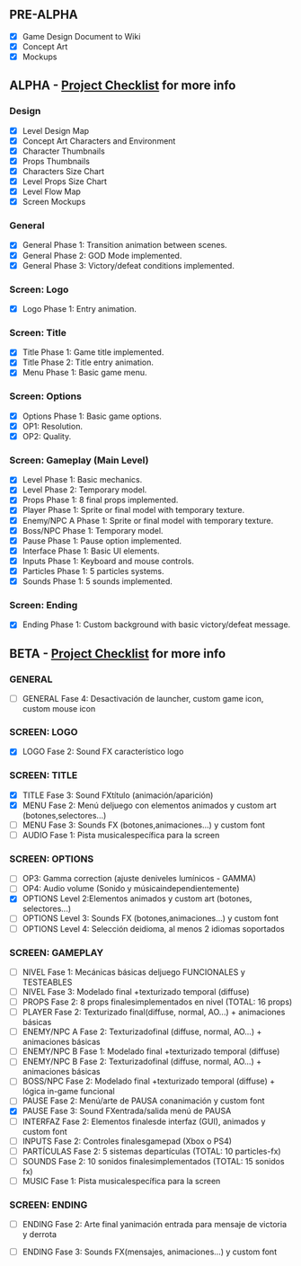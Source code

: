 ## PRE-ALPHA
- [x] Game Design Document to Wiki
- [x] Concept Art
- [x] Mockups
## ALPHA - [Project Checklist](https://drive.google.com/file/d/1uBzJVtQnFzZMntfmkd8HjcCFibLC9k9t/view) for more info
### Design
- [x] Level Design Map
- [x] Concept Art Characters and Environment
- [x] Character Thumbnails
- [x] Props Thumbnails
- [x] Characters Size Chart
- [x] Level Props Size Chart
- [x] Level Flow Map
- [x] Screen Mockups
### General
- [x] General Phase 1: Transition animation between scenes.
- [x] General Phase 2: GOD Mode implemented.
- [x] General Phase 3: Victory/defeat conditions implemented.
### Screen: Logo
- [x] Logo Phase 1: Entry animation.
### Screen: Title
- [x] Title Phase 1: Game title implemented.
- [x] Title Phase 2: Title entry animation.
- [x] Menu Phase 1: Basic game menu.
### Screen: Options
- [x] Options Phase 1: Basic game options.
- [x] OP1: Resolution.
- [x] OP2: Quality.
### Screen: Gameplay (Main Level)
- [x] Level Phase 1: Basic mechanics.
- [x] Level Phase 2: Temporary model.
- [x] Props Phase 1: 8 final props implemented.
- [x] Player Phase 1: Sprite or final model with temporary texture.
- [x] Enemy/NPC A Phase 1: Sprite or final model with temporary texture.
- [x] Boss/NPC Phase 1: Temporary model.
- [x] Pause Phase 1: Pause option implemented.
- [x] Interface Phase 1: Basic UI elements.
- [x] Inputs Phase 1: Keyboard and mouse controls.
- [x] Particles Phase 1: 5 particles systems.
- [x] Sounds Phase 1: 5 sounds implemented.
### Screen: Ending
- [x] Ending Phase 1: Custom background with basic victory/defeat message.
## BETA - [Project Checklist](https://drive.google.com/file/d/1tXVk5wbWT8MgFbzaiWseL1V2uQjzZUpU/view) for more info
### GENERAL
- [ ] GENERAL Fase 4: Desactivación de launcher, custom game icon, custom mouse icon
### SCREEN: LOGO
- [x] LOGO Fase 2: Sound FX característico logo
### SCREEN: TITLE
- [x] TITLE​ ​Fase​ ​3:​ ​Sound​ ​FX​ ​título​ ​(animación/aparición)
- [x] MENU​ ​Fase​ ​2:​ ​Menú​ ​del​ ​juego​ ​con​ ​elementos​ ​animados​ ​y​ ​custom​ ​art​ ​(botones,​ ​selectores...)
- [ ] MENU​ ​Fase​ ​3:​ ​Sounds​ ​FX​ ​(botones,​ ​animaciones...)​ ​y​ ​custom​ ​font
- [ ] AUDIO​ ​Fase​ ​1:​ ​Pista​ ​musical​ ​específica​ ​para​ ​la​ ​screen
### SCREEN: OPTIONS
- [ ] OP3:​ ​Gamma​ ​correction​ ​(ajuste​ ​de​ ​niveles​ ​lumínicos​ ​-​ ​GAMMA)
- [ ] OP4:​ ​Audio​ ​volume​ ​(Sonido​ ​y​ ​música​ ​independientemente)
- [x] OPTIONS​ ​Level​ ​2:​ ​Elementos​ ​animados​ ​y​ ​custom​ ​art​ ​(botones,​ ​selectores...)
- [ ] OPTIONS​ ​Level​ ​3:​ ​Sounds​ ​FX​ ​(botones,​ ​animaciones...)​ ​y​ ​custom​ ​font
- [ ] OPTIONS​ ​Level​ ​4:​ ​Selección​ ​de​ ​idioma,​ ​al​ ​menos​ ​2​ ​idiomas​ ​soportados
### SCREEN: GAMEPLAY
- [ ] NIVEL​ ​Fase​ ​1:​ ​Mecánicas​ ​básicas​ ​del​ ​juego​ ​FUNCIONALES​ ​y​ ​TESTEABLES
- [ ] NIVEL​ ​Fase​ ​3:​ ​Modelado​ ​final​ ​+​ ​texturizado​ ​temporal​ ​(diffuse)
- [ ] PROPS​ ​Fase​ ​2:​ ​8​ ​props​ ​finales​ ​implementados​ ​en​ ​nivel​ ​(TOTAL:​ ​16​ ​props)
- [ ] PLAYER​ ​Fase​ ​2:​ ​Texturizado​ ​final​ ​(diffuse,​ ​normal,​ ​AO...)​ ​+​ ​animaciones​ ​básicas
- [ ] ENEMY/NPC​ ​A​ ​Fase​ ​2:​ ​Texturizado​ ​final​ ​(diffuse,​ ​normal,​ ​AO...)​ ​+​ ​animaciones​ ​básicas
- [ ] ENEMY/NPC​ ​B​ ​Fase​ ​1:​ ​Modelado​ ​final​ ​+​ ​texturizado​ ​temporal​ ​(diffuse)
- [ ] ENEMY/NPC​ ​B​ ​Fase​ ​2:​ ​Texturizado​ ​final​ ​(diffuse,​ ​normal,​ ​AO...)​ ​+​ ​animaciones​ ​básicas
- [ ] BOSS/NPC​ ​Fase​ ​2:​ ​Modelado​ ​final​ ​+​ ​texturizado​ ​temporal​ ​(diffuse)​ ​+​ ​lógica​ ​in-game​ ​funcional
- [ ] PAUSE​ ​Fase​ ​2:​ ​Menú/arte​ ​de​ ​PAUSA​ ​con​ ​animación​ ​y​ custom​ ​font
- [x] PAUSE​ ​Fase​ ​3:​ ​Sound​ ​FX​ ​entrada/salida​ ​menú​ ​de​ ​PAUSA
- [ ] INTERFAZ​ ​Fase​ ​2:​ ​Elementos​ ​finales​ ​de​ ​interfaz​ ​(GUI),​ ​animados​ ​y​ ​custom​ ​font
- [ ] INPUTS​ ​Fase​ ​2:​ ​Controles​ ​finales​ ​gamepad​ ​(Xbox​ ​o​ ​PS4)
- [ ] PARTÍCULAS​ ​Fase​ ​2:​ ​5​ ​sistemas​ ​de​ ​partículas​ ​(TOTAL:​ ​10​ ​particles-fx)
- [ ] SOUNDS​ ​Fase​ ​2:​ ​10​ ​sonidos​ ​finales​ ​implementados​ ​(TOTAL:​ ​15​ ​sonidos​ ​fx)
- [ ] MUSIC​ ​Fase​ ​1:​ ​Pista​ ​musical​ ​específica​ ​para​ ​la​ ​screen
### SCREEN: ENDING
- [ ] ENDING​ ​Fase​ ​2:​ ​Arte​ ​final​ ​y​ ​animación​ ​entrada​ ​para​ ​mensaje​ ​de​ ​victoria​ ​y​ ​derrota
- [ ] ENDING​ ​Fase​ ​3:​ ​Sounds​ ​FX​ ​(mensajes,​ ​animaciones...)​ ​y​ ​custom​ ​font

